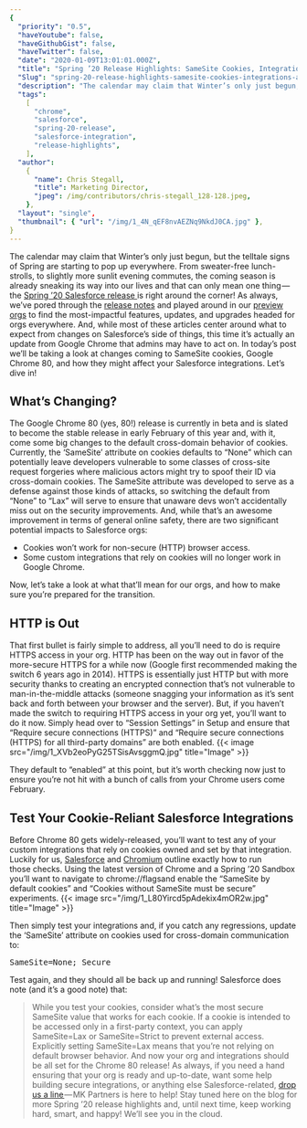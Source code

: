 ```yaml
---
{
  "priority": "0.5",
  "haveYoutube": false,
  "haveGithubGist": false,
  "haveTwitter": false,
  "date": "2020-01-09T13:01:01.000Z",
  "title": "Spring ’20 Release Highlights: SameSite Cookies, Integrations, and Preparing for Google Chrome 80",
  "Slug": "spring-20-release-highlights-samesite-cookies-integrations-and-preparing-for-google-chrome-80",
  "description": "The calendar may claim that Winter’s only just begun, but the telltale signs of Spring are starting to pop up everywhere. From sweater-free lunch-strolls, to slightly more sunlit evening commutes, the coming season is already sneaking its way into our lives and that can only mean one thing — the Spring ’20 Salesforce release is right around the corner!.",
  "tags":
    [
      "chrome",
      "salesforce",
      "spring-20-release",
      "salesforce-integration",
      "release-highlights",
    ],
  "author":
    {
      "name": Chris Stegall,
      "title": Marketing Director,
      "jpeg": /img/contributors/chris-stegall_128-128.jpeg,
    },
  "layout": "single",
  "thumbnail": { "url": "/img/1_4N_qEF8nvAEZNq9NkdJ0CA.jpg" },
}
---
```


The calendar may claim that Winter’s only just begun, but the telltale signs of Spring are starting to pop up everywhere. From sweater-free lunch-strolls, to slightly more sunlit evening commutes, the coming season is already sneaking its way into our lives and that can only mean one thing — the [Spring ’20 Salesforce release ](https://www.salesforce.com/blog/2020/01/spring-20-release-preview.html)is right around the corner!
As always, we’ve pored through the [release notes](https://releasenotes.docs.salesforce.com/en-us/spring20/release-notes/salesforce_release_notes.htm) and played around in our [preview orgs](https://medium.com/creme-de-la-crm/new-release-test-drive-spring-20-sandbox-preview-ebc7801ee6bf) to find the most-impactful features, updates, and upgrades headed for orgs everywhere. And, while most of these articles center around what to expect from changes on Salesforce’s side of things, this time it’s actually an update from Google Chrome that admins may have to act on. In today’s post we’ll be taking a look at changes coming to SameSite cookies, Google Chrome 80, and how they might affect your Salesforce integrations.
Let’s dive in!

## What’s Changing?

The Google Chrome 80 (yes, 80!) release is currently in beta and is slated to become the stable release in early February of this year and, with it, come some big changes to the default cross-domain behavior of cookies. Currently, the ‘SameSite’ attribute on cookies defaults to “None” which can potentially leave developers vulnerable to some classes of cross-site request forgeries where malicious actors might try to spoof their ID via cross-domain cookies. The SameSite attribute was developed to serve as a defense against those kinds of attacks, so switching the default from “None” to “Lax” will serve to ensure that unaware devs won’t accidentally miss out on the security improvements.
And, while that’s an awesome improvement in terms of general online safety, there are two significant potential impacts to Salesforce orgs:

<ul><li>Cookies won’t work for non-secure (HTTP) browser access.</li><li>Some custom integrations that rely on cookies will no longer work in Google Chrome.</li></ul>Now, let’s take a look at what that’ll mean for our orgs, and how to make sure you’re prepared for the transition.

## HTTP is Out

That first bullet is fairly simple to address, all you’ll need to do is require HTTPS access in your org. HTTP has been on the way out in favor of the more-secure HTTPS for a while now (Google first recommended making the switch 6 years ago in 2014). HTTPS is essentially just HTTP but with more security thanks to creating an encrypted connection that’s not vulnerable to man-in-the-middle attacks (someone snagging your information as it’s sent back and forth between your browser and the server).
But, if you haven’t made the switch to requiring HTTPS access in your org yet, you’ll want to do it now. Simply head over to “Session Settings” in Setup and ensure that “Require secure connections (HTTPS)” and “Require secure connections (HTTPS) for all third-party domains” are both enabled.
{{< image src="/img/1_XVb2eoPyG25TSisAvsggmQ.jpg" title="Image" >}}

They default to “enabled” at this point, but it’s worth checking now just to ensure you’re not hit with a bunch of calls from your Chrome users come February.

## Test Your Cookie-Reliant Salesforce Integrations

Before Chrome 80 gets widely-released, you’ll want to test any of your custom integrations that rely on cookies owned and set by that integration. Luckily for us, [Salesforce](https://releasenotes.docs.salesforce.com/en-us/spring20/release-notes/rn_general_chrome_samesite.htm) and [Chromium](https://blog.chromium.org/2019/10/developers-get-ready-for-new.html) outline exactly how to run those checks.
Using the latest version of Chrome and a Spring ’20 Sandbox you’ll want to navigate to chrome://flagsand enable the “SameSite by default cookies” and “Cookies without SameSite must be secure” experiments.
{{< image src="/img/1_L80Yircd5pAdekix4mOR2w.jpg" title="Image" >}}

Then simply test your integrations and, if you catch any regressions, update the ‘SameSite’ attribute on cookies used for cross-domain communication to:

<pre>SameSite=None; Secure</pre>Test again, and they should all be back up and running! Salesforce does note (and it’s a good note) that:

> While you test your cookies, consider what’s the most secure SameSite value that works for each cookie. If a cookie is intended to be accessed only in a first-party context, you can apply SameSite=Lax or SameSite=Strict to prevent external access. Explicitly setting SameSite=Lax means that you’re not relying on default browser behavior.
> And now your org and integrations should be all set for the Chrome 80 release!
> As always, if you need a hand ensuring that your org is ready and up-to-date, want some help building secure integrations, or anything else Salesforce-related, [drop us a line ](https://www.mkpartners.com/article/contact/contact)— MK Partners is here to help!
> Stay tuned here on the blog for more Spring ’20 release highlights and, until next time, keep working hard, smart, and happy!
> We’ll see you in the cloud.
